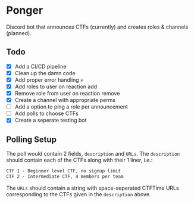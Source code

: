 # Ponger

Discord bot that announces CTFs (currently) and creates roles & channels (planned).

## Todo

- [x] Add a CI/CD pipeline
- [x] Clean up the damn code
- [x] Add proper error handling 💀
- [x] Add roles to user on reaction add
- [x] Remove role from user on reaction remove
- [x] Create a channel with appropriate perms
- [ ] Add a option to ping a role per announcement
- [ ] Add polls to choose CTFs
- [x] Create a seperate testing bot

## Polling Setup

The poll would contain 2 fields, `description` and `URLs`. The `description`
should contain each of the CTFs along with their 1 liner, i.e.:

```txt
CTF 1 - Beginner level CTF, no signup limit
CTF 2 - Intermediate CTF, 4 members per team
```

The `URLs` should contain a string with space-seperated CTFTime URLs corresponding
to the CTFs given in the `description` above.
